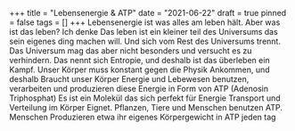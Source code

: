 +++
title = "Lebensenergie & ATP"
date = "2021-06-22"
draft = true
pinned = false
tags = []
+++
Lebensenergie ist was alles am leben hält. Aber was ist das leben? Ich denke Das leben ist ein kleiner teil des Universums das sein eigenes ding machen will. Und sich vom Rest des Universums trennt. Das Universum mag das aber nicht besonders und versucht es zu verhindern. Das nennt sich Entropie, und deshalb ist das überleben ein Kampf. Unser Körper muss konstant gegen die Physik Ankommen, und deshalb Braucht unser Körper Energie und Lebewesen benutzen, verarbeiten und produzieren diese Energie in Form von ATP (Adenosin Triphosphat) Es ist ein Molekül das sich perfekt für Energie Transport und Verteilung im Körper Eignet. Pflanzen, Tiere und Menschen benutzen ATP. Menschen Produzieren etwa ihr eigenes Körpergewicht in ATP jeden tag